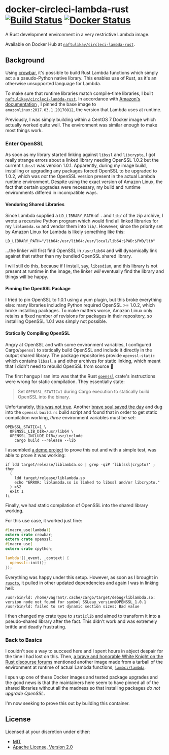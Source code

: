 # docker-circleci-lambda-rust [![Build Status][travis.svg]][travis] [![Docker Status][docker.svg]][docker]

A Rust development environment in a very restrictive Lambda image.

Available on Docker Hub at [`naftulikay/circleci-lambda-rust`][docker].

## Background

Using [crowbar][crowbar], it's possible to build Rust Lambda functions which simply act a a pseudo-Python native
library. This enables use of Rust, as it's an otherwise unsupported language for Lambda.

To make sure that runtime libraries match compile-time libraries, I built
[`naftulikay/circleci-lambda-rust`][circleci-lambda-rust]. In accordance with [Amazon's documentation][lambda]
, I pinned the base image to `amazonlinux:2017.03.1.20170812`, the version that Lambda uses at runtime.

Previously, I was simply building within a CentOS 7 Docker image which actually worked quite well. The environment was
similar enough to make most things work.

### Enter OpenSSL

As soon as my library started linking against `libssl` and `libcrypto`, I got really strange errors about a linked
library needing OpenSSL 1.0.2 but the current `libssl` was version 1.0.1. Apparently, during my image build, installing
or upgrading any packages forced OpenSSL to be upgraded to 1.0.2, which was _not_ the OpenSSL version present in the
actual Lambda runtime environment. Despite using the exact version of Amazon Linux, the fact that certain upgrades
were necessary, my build and runtime environments differed in incompatible ways.

#### Vendoring Shared Libraries

Since Lambda supplied a `LD_LIBRARY_PATH` of `.` and `lib/` of the zip archive, I wrote a recursive Python program
which would find all linked libraries for my `liblambda.so` and vendor them into `lib/`. However, since the priority
set by Amazon Linux for Lambda is likely something like this:

```shell
LD_LIBRARY_PATH="/lib64:/usr/lib64:/usr/local/lib64:$PWD:$PWD/lib"
```

...the linker will first find OpenSSL in `/usr/lib64` and will dynamically link against that rather than my bundled
OpenSSL shared library.

I will still do this, because if I install, say, `libsodium`, and this library is not present at runtime in the image,
the linker _will_ eventually find the library and things will be happy.

#### Pinning the OpenSSL Package

I tried to pin OpenSSL to 1.0.1 using a yum plugin, but this broke everything else: many libraries including Python
required OpenSSL >= 1.0.2, which broke installing packages. To make matters worse, Amazon Linux only retains a fixed
number of revisions for packages in their repository, so installing OpenSSL 1.0.1 was simply not possible.

#### Statically Compiling OpenSSL

Angry at OpenSSL and with some environment variables, I configured Cargo/`openssl` to statically build OpenSSL and
include it directly in the output shared library. The package repositories provide `openssl-static` which contains
`libssl.a` and other archives for static linking, which meant that I didn't need to rebuild OpenSSL from source :tada:

The first hangup I ran into was that the Rust [`openssl`][rust-openssl] crate's instructions were wrong for static
compilation. They essentially state:

> Set `OPENSSL_STATIC=1` during Cargo execution to statically build OpenSSL into the binary.

Unfortunately, [this was not true][openssl-bug]. Another [brave soul saved the day][openssl-workaround] and dug into
the `openssl` `build.rs` build script and found that in order to get static compilation working, _three_ environment
variables must be set:

```shell
OPENSSL_STATIC=1 \
  OPENSSL_LIB_DIR=/usr/lib64 \
  OPENSSL_INCLUDE_DIR=/usr/include
    cargo build --release --lib
```

I assembled [a demo project][rust-openssl-static-example] to prove this out and with a simple test, was able to prove
it was working:

```shell
if ldd target/release/liblambda.so | grep -qiP 'lib(ssl|crypto)' ; then
  (
    ldd target/release/liblambda.so
    echo "ERROR: liblambda.so is linked to libssl and/or libcrypto."
  ) >&2
  exit 1
fi
```

Finally, we had static compilation of OpenSSL into the shared library working.

For this use case, it worked just fine:

```rust
#[macro_use(lambda)]
extern crate crowbar;
extern crate openssl;
#[macro_use]
extern crate cpython;

lambda!(|_event, _context| {
  openssl::init();
});
```

Everything was happy under this setup. However, as soon as I brought in [`rusoto`][rusoto], it pulled in other updated
dependencies and again I was in linking hell:

```shell
/usr/bin/ld: /home/vagrant/.cache/cargo/target/debug/liblambda.so: version node not found for symbol SSLeay_version@OPENSSL_1.0.1
/usr/bin/ld: failed to set dynamic section sizes: Bad value
```
 I then changed my crate type to `staticlib` and aimed to
transform it into a pseudo-shared library after the fact. This didn't work and was extremely brittle and deadly
frustrating.

### Back to Basics

I couldn't see a way to succeed here and I spent hours in abject despair for the time I had lost on this.
Then, [a brave and honorable White Knight on the Rust discourse forums][bravery] mentioned another image
made from a tarball of the environment at runtime of actual Lambda functions, [`lambci/lambda`][lambda-image].

I spun up one of these Docker images and tested package upgrades and the good news is that the maintainers here seem to
have pinned all of the shared libraries without all the madness so that installing packages _do not upgrade OpenSSL_.

I'm now seeking to prove this out by building this container.

## License

Licensed at your discretion under either:

 - [MIT](./LICENSE-MIT)
 - [Apache License, Version 2.0](./LICENSE-APACHE)

 [docker]: https://hub.docker.com/r/naftulikay/circleci-lambda-rust/
 [docker.svg]: https://img.shields.io/docker/automated/naftulikay/circleci-lambda-rust.svg?maxAge=2592000
 [travis]: https://travis-ci.org/naftulikay/docker-circleci-lambda-rust
 [travis.svg]: https://travis-ci.org/naftulikay/docker-circleci-lambda-rust.svg?branch=master
 [lambda]: https://docs.aws.amazon.com/lambda/latest/dg/current-supported-versions.html
 [openssl-workaround]: https://stackoverflow.com/a/49268370/128967
 [rust-openssl-static-example]: https://github.com/naftulikay/rust-openssl-static-example
 [openssl-bug]: https://github.com/sfackler/rust-openssl/issues/877
 [rusoto]: https://rusoto.org/
 [circleci-lambda-rust]: https://github.com/naftulikay/docker-circleci-lambda-rust
 [rust-openssl]: https://github.com/sfackler/rust-openssl
 [bravery]: https://users.rust-lang.org/t/statically-linking-parts-of-a-shared-library/16171/23?u=naftulikay
 [lambda-image]: https://github.com/lambci/docker-lambda
 [crowbar]: https://github.com/ilianaw/rust-crowbar/
